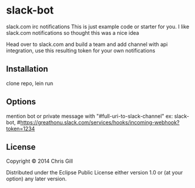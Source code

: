# slack-bot

slack.com irc notifications
This is just example code or starter for you. I like slack.com notifications so thought this was a nice idea

Head over to slack.com and build a team and add channel with api integration, use this resulting token for your own notifications

## Installation

clone repo, lein run

## Options

mention bot or private message with "#full-uri-to-slack-channel"
ex: slack-bot, #https://greathonu.slack.com/services/hooks/incoming-webhook?token=1234


## License

Copyright © 2014 Chris Gill

Distributed under the Eclipse Public License either version 1.0 or (at
your option) any later version.
